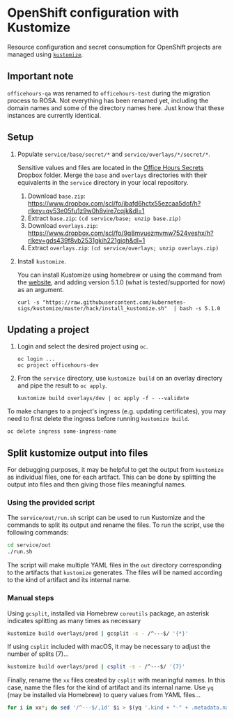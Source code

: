 # OpenShift configuration with Kustomize

Resource configuration and secret consumption for OpenShift projects are managed
using [`kustomize`](https://kubectl.docs.kubernetes.io/guides/introduction/kustomize/).

## Important note

`officehours-qa` was renamed to `officehours-test` during the migration process to ROSA. Not everything has been renamed yet, including the domain names and some of the directory names here. Just know that these instances are currently identical. 

## Setup

1. Populate `service/base/secret/*` and `service/overlays/*/secret/*`.

    Sensitive values and files are located in the
    [Office Hours Secrets](https://www.dropbox.com/sh/n1igrgdsm4rt4uf/AAAXLbZOT7tpVk8XZEQj5E0ca?dl=0)
    Dropbox folder. Merge the `base` and `overlays` directories with their equivalents in the `service`
    directory in your local repository.

    1. Download `base.zip`: https://www.dropbox.com/scl/fo/ibafd6hctx55ezcaa5dof/h?rlkey=qv53e05fu1z9w0h8vire7cqjk&dl=1
    1. Extract `base.zip`: `(cd service/base; unzip base.zip)`
    1. Download `overlays.zip`: https://www.dropbox.com/scl/fo/9q8mvuezmvmw7524veshx/h?rlkey=gds439f8vb2531gkih221giqh&dl=1
    1. Extract `overlays.zip`: `(cd service/overlays; unzip overlays.zip)`

2. Install `kustomize`.

    You can install Kustomize using homebrew or using the command from the
    [website](https://kubectl.docs.kubernetes.io/installation/kustomize/binaries/),
    and adding version 5.1.0 (what is tested/supported for now) as an argument.
    ```
    curl -s "https://raw.githubusercontent.com/kubernetes-sigs/kustomize/master/hack/install_kustomize.sh"  | bash -s 5.1.0
    ```

## Updating a project

1. Login and select the desired project using `oc`.
    ```
    oc login ...
    oc project officehours-dev
    ```

2. Fron the `service` directory, use `kustomize build` on an overlay directory 
and pipe the result to `oc apply`.
    ```
    kustomize build overlays/dev | oc apply -f - --validate
    ```

To make changes to a project's ingress (e.g. updating certificates),
you may need to first delete the ingress before running `kustomize build`.
```
oc delete ingress some-ingress-name
```

## Split kustomize output into files

For debugging purposes, it may be helpful to get the output from `kustomize`
as individual files, one for each artifact.  This can be done by splitting the
output into files and then giving those files meaningful names.

### Using the provided script

The `service/out/run.sh` script can be used to run Kustomize and the commands
to split its output and rename the files.  To run the script, use the
following commands:

```sh
cd service/out
./run.sh
```

The script will make multiple YAML files in the `out` directory corresponding
to the artifacts that `kustomize` generates.  The files will be named
according to the kind of artifact and its internal name.

### Manual steps

Using `gcsplit`, installed via Homebrew `coreutils` package, an asterisk
indicates splitting as many times as necessary

```sh
kustomize build overlays/prod | gcsplit -s - /^---$/ '{*}'
```

If using `csplit` included with macOS, it may be necessary to adjust the
number of splits (7)…

```sh
kustomize build overlays/prod | csplit -s - /^---$/ '{7}'
```

Finally, rename the `xx` files created by `csplit` with meaningful names.  In
this case, name the files for the kind of artifact and its internal name.  Use
`yq` (may be installed via Homebrew) to query values from YAML files…

```sh
for i in xx*; do sed '/^---$/,1d' $i > $(yq '.kind + "-" + .metadata.name + ".yaml"' $i); done; rm xx*
```

